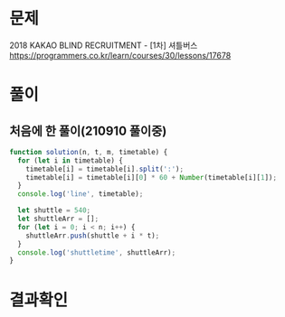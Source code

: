 <h1>문제</h1>

2018 KAKAO BLIND RECRUITMENT - [1차] 셔틀버스  
https://programmers.co.kr/learn/courses/30/lessons/17678


<h1>풀이</h1>
<h2>처음에 한 풀이(210910 풀이중)</h2>

```jsx
function solution(n, t, m, timetable) {
  for (let i in timetable) {
    timetable[i] = timetable[i].split(':');
    timetable[i] = timetable[i][0] * 60 + Number(timetable[i][1]);
  }
  console.log('line', timetable);

  let shuttle = 540;
  let shuttleArr = [];
  for (let i = 0; i < n; i++) {
    shuttleArr.push(shuttle + i * t);
  }
  console.log('shuttletime', shuttleArr);
}

```

<h1>결과확인</h1>
